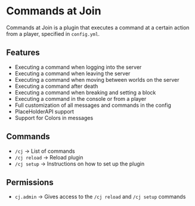 # Commands at Join

Commands at Join is a plugin that executes a command at a certain action from a player, specified in `config.yml`.

## Features

* Executing a command when logging into the server
* Executing a command when leaving the server
* Executing a command when moving between worlds on the server
* Executing a command after death
* Executing a command when breaking and setting a block
* Executing a command in the console or from a player
* Full customization of all messages and commands in the config
* PlaceHolderAPI support
* Support for Colors in messages

## Commands

* `/cj` → List of commands
* `/cj reload` → Reload plugin
* `/cj setup` → Instructions on how to set up the plugin

## Permissions
* `cj.admin` → Gives access to the `/cj reload` and `/cj setup` commands
